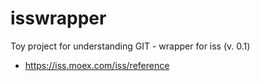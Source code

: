 # isswrapper
Toy project for understanding GIT - wrapper for iss (v. 0.1)
- https://iss.moex.com/iss/reference


